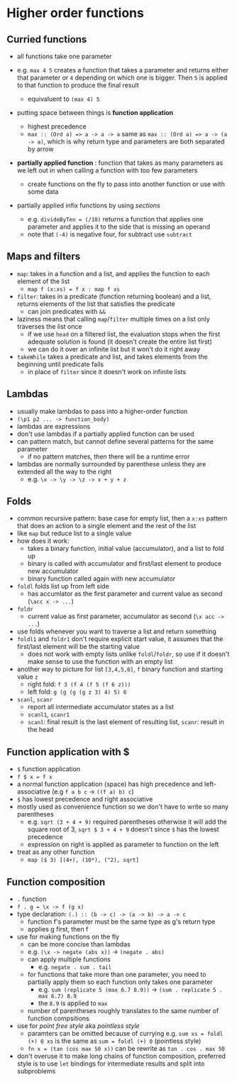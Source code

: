 # Higher order functions

## Curried functions
- all functions take one parameter
- e.g. `max 4 5` creates a function that takes a parameter and returns either that parameter or `4` depending on which one is bigger. Then `5` is applied to that function to produce the final result
    - equivaluent to `(max 4) 5`

- putting space between things is **function application**
    - highest precedence
    - `max :: (Ord a) => a -> a -> a` same as `max :: (Ord a) => a -> (a -> a)`, which is why return type and parameters are both separated by arrow

- **partially applied function** : function that takes as many parameters as we left out in when calling a function with too few parameters
    - create functions on the fly to pass into another function or use with some data

- partially applied infix functions by using *sections*
    - e.g. `divideByTen = (/10)` returns a function that applies one parameter and applies it to the side that is missing an operand
    - note that `(-4)` is negative four, for subtract use `subtract`

## Maps and filters
- `map`: takes in a function and a list, and applies the function to each element of the list
    - `map f (x:xs) = f x : map f xs`
- `filter`: takes in a predicate (function returning boolean) and a list, returns elements of the list that satisfies the predicate
    - can join predicates with `&&`
- laziness means that calling `map`/`filter` multiple times on a list only traverses the list once
    - if we use `head` on a filtered list, the evaluation stops when the first adequate solution is found (it doesn't create the entire list first)
    - we can do it over an infinite list but it won't do it right away
- `takeWhile` takes a predicate and list, and takes elements from the beginning until predicate fails
    - in place of `filter` since it doesn't work on infinite lists

## Lambdas
- usually make lambdas to pass into a higher-order function
- `(\p1 p2 ... -> function_body)`
- lambdas are expressions
- don't use lambdas if a partially applied function can be used
- can pattern match, but cannot define several patterns for the same parameter
    - if no pattern matches, then there will be a runtime error
- lambdas are normally surrounded by parenthese unless they are extended all the way to the right
    - e.g. `\x -> \y -> \z -> x + y + z`

## Folds
- common recursive pattern: base case for empty list, then a `x:xs` pattern that does an action to a single element and the rest of the list
- like `map` but reduce list to a single value
- how does it work:
    - takes a binary function, initial value (accumulator), and a list to fold up
    - binary is called with accumulator and first/last element to produce new accumulator
    - binary function called again with new accumulator
- `foldl` folds list up from left side
    - has accumlator as the first parameter and current value as second (`\acc x -> ...`)
- `foldr`
    - current value as first parameter, accumulator as second (`\x acc -> ...`)
- use folds whenever you want to traverse a list and return something
- `foldl1` and `foldr1` don't require explicit start value, it assumes that the first/last element will be the starting value
    - does not work with empty lists unlike `foldl`/`foldr`, so use if it doesn't make sense to use the function with an empty list
- another way to picture for list `[3,4,5,6]`, `f` binary function and starting value `z`
    - right fold: `f 3 (f 4 (f 5 (f 6 z)))`
    - left fold: `g (g (g (g z 3) 4) 5) 6`
- `scanl`, `scanr`
    - report all intermediate accumulator states as a list
    - `scanl1`, `scanr1`
    - `scanl`: final result is the last element of resulting list, `scanr`: result in the head

## Function application with $
- `$` function application
- `f $ x = f x`
- a normal function application (space) has high precedence and left-associative (e.g `f a b c` -> `((f a) b) c`)
- `$` has lowest precedence and right associative 
- mostly used as convenience function so we don't have to write so many parentheses
    - e.g. `sqrt (3 + 4 + 9)` required parentheses otherwise it will add the square root of 3, `sqrt $ 3 + 4 + 9` doesn't since `$` has the lowest precedence
    - expression on right is applied as parameter to function on the left
- treat as any other function
    - `map ($ 3) [(4+), (10*), (^2), sqrt]`

## Function composition
- `.` function
- `f . g = \x -> f (g x)`
- type declaration: `(.) :: (b -> c) -> (a -> b) -> a -> c`
    - function f's parameter must be the same type as g's return type
    - applies g first, then f
- use for making functions on the fly
    - can be more concise than lambdas
    - e.g. `(\x -> negate (abs x))` -> `(negate . abs)`
    - can apply multiple functions
        - e.g. `negate . sum . tail`
    - for functions that take more than one parameter, you need to partially apply them so each function only takes one parameter
        - e.g. `sum (replicate 5 (max 6.7 8.9))` -> `(sum . replicate 5 . max 6.7) 8.9`
        - the `8.9` is applied to `max`
    - number of parentheses roughly translates to the same number of function compsitions
- use for *point free style* aka *pointless style*
    - paramters can be omitted because of currying e.g. `sum xs = foldl (+) 0 xs` is the same as `sum = foldl (+) 0` (pointless style)
    - `fn x = (tan (cos max 50 x))` can be rewrite as `tan . cos . max 50`
- don't overuse it to make long chains of function composition, preferred style is to use `let` bindings for intermediate results and split into subproblems
